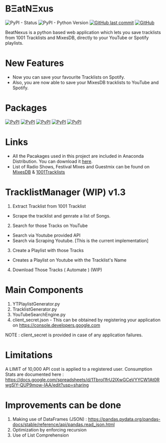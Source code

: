 # BΞatNΞxus

![PyPI - Status](https://img.shields.io/pypi/status/conda)
![PyPI - Python Version](https://img.shields.io/pypi/pyversions/Django?color=green&label=python&logo=python&logoColor=blue)
[![GitHub last commit](https://img.shields.io/github/last-commit/omkar-kadam/tracklist-manager)](https://github.com/omkar-kadam/tracklist-manager)
[![GitHub](https://img.shields.io/badge/Original%20Author-sicktrick--237-yellow)](https://github.com/sicktrick-237)

BeatNexus is a python based web application which lets you save tracklists from 1001 Tracklists and MixesDB, directly to your YouTube or Spotify playlists.

# New Features

* Now you can save your favourite Tracklists on Spotify.
* Also, you are now able to save your MixesDB tracklists to YouTube and Spotify.

# Packages

[![PyPI](https://img.shields.io/pypi/v/apiclient?label=apiclient&logo=google)](https://pypi.org/project/apiclient/)
[![PyPI](https://img.shields.io/pypi/v/google_auth_httplib2?label=google_auth_httplib2&logo=google)](https://pypi.org/project/google-auth-httplib2/)
[![PyPI](https://img.shields.io/pypi/v/beautifulsoup4?label=BeautifulSoup&logoColor=blue)](https://pypi.org/project/beautifulsoup4/)
[![PyPI](https://img.shields.io/pypi/v/selenium?label=selenium&logoColor=blue)](https://pypi.org/project/selenium/)
[![PyPI](https://img.shields.io/pypi/v/tqdm?label=tqdm&logoColor=blue)](https://pypi.org/project/tqdm/)

# Links

* All the Pacakages used in this project are included in Anaconda Distribution. You can download it <a href="https://www.anaconda.com/distribution/">here</a>.
* List of Radio Shows, Festival Mixes and Guestmix can be found on <a href="https://www.mixesdb.com/db/index.php/Main_Page">MixesDB</a> & <a href="https://www.1001tracklists.com">1001Tracklists</a>


# 






# TracklistManager (WIP) v1.3
1. Extract Tracklist from 1001 Tracklist
- Scrape the tracklist and genrate a list of Songs.

2. Search for those Tracks on YouTube
- Search via Youtube provided API
- Search via Scraping Youtube. [This is the current implementation]

3. Create a Playlist with those Tracks
- Creates a Playlist on Youtube with the Tracklist's Name

4. Download Those Tracks ( Automate ) (WIP)

# Main Components
1. YTPlaylistGenerator.py
2. TracklistGenerator.py
3. YouTubeSearchEngine.py
4. client_secret.json - This can be obtained by registering your application on https://console.developers.google.com

NOTE : client_secret is provided in case of any application failures. 

# Limitations
A LIMIT of 10,000 API cost is applied to a registered user.
Consumption Stats are documented here : https://docs.google.com/spreadsheets/d/1TbroI1frU2IXwGCeVYYCW1At0RwgSlY-QUP9mow-IAA/edit?usp=sharing

# Improvements can be done
1. Making use of DataFrames (JSON) : https://pandas.pydata.org/pandas-docs/stable/reference/api/pandas.read_json.html
2. Optimization by enforcing recursion
3. Use of List Comprehension

